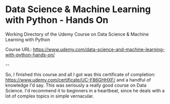 # Data Science & Machine Learning with Python - Hands On
Working Directory of the Udemy Course on Data Science &amp; Machine Learning with Python

Course URL: https://www.udemy.com/data-science-and-machine-learning-with-python-hands-on/

--

So, I finished this course and all I got was this certificate of completion: https://www.udemy.com/certificate/UC-F86GHHXF/ and a handful of knowledge I'd say. This was seriously a really good course on Data Science. I'd recommend it to beginners in a heartbeat, since he deals with a lot of complex topics in simple vernacular.
